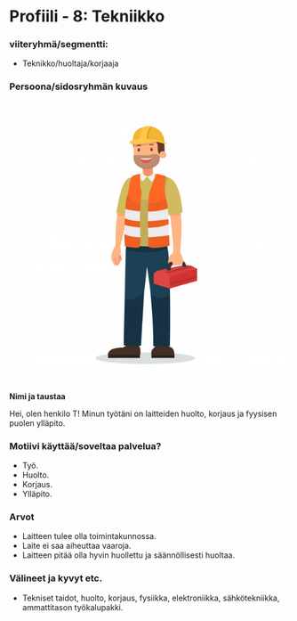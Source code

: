 # Profiili - 8: Tekniikko



### viiteryhmä/segmentti:

* Teknikko/huoltaja/korjaaja

### Persoona/sidosryhmän kuvaus

![](../kuvat/Technician.jpg)


**Nimi ja taustaa**

Hei, olen henkilo T! Minun työtäni on laitteiden huolto, korjaus ja fyysisen puolen ylläpito.

### Motiivi käyttää/soveltaa palvelua? 

* Työ.
* Huolto.
* Korjaus.
* Ylläpito.

### Arvot  

* Laitteen tulee olla toimintakunnossa.
* Laite ei saa aiheuttaa vaaroja.
* Laitteen pitää olla hyvin huollettu ja säännöllisesti huoltaa.

### Välineet ja kyvyt etc.

* Tekniset taidot, huolto, korjaus, fysiikka, elektroniikka, sähkötekniikka, ammattitason työkalupakki.